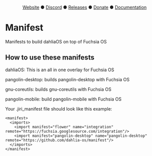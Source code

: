 <p align="center">
<a href="https://dahliaos.io">Website</a> ●
<a href="https://discord.gg/7qVbJHR">Discord</a> ●
<a href="https://github.com/dahlia-os/releases/releases">Releases</a> ●
<a href="https://paypal.me/officialdahliaos">Donate</a> ●
<a href="https://github.com/dahlia-os/documentation">Documentation</a>

# Manifest

Manifests to build dahliaOS on top of Fuchsia OS

## How to use these manifests

dahliaOS: This is an all in one overlay for Fuchsia OS

pangolin-desktop: builds pangolin-desktop with Fuchsia OS

gnu-coreutils: builds gnu-coreutils with Fuchsia OS

pangolin-mobile: build pangolin-mobile with Fuchsia OS

Your .jiri_manifest file should look like this example:

```
<manifest>
  <imports>
    <import manifest="flower" name="integration" remote="https://fuchsia.googlesource.com/integration"/>
    <import manifest="pangolin-desktop" name="pangolin-desktop" remote="https://github.com/dahlia-os/manifest"/>
  </imports>
</manifest>

```
